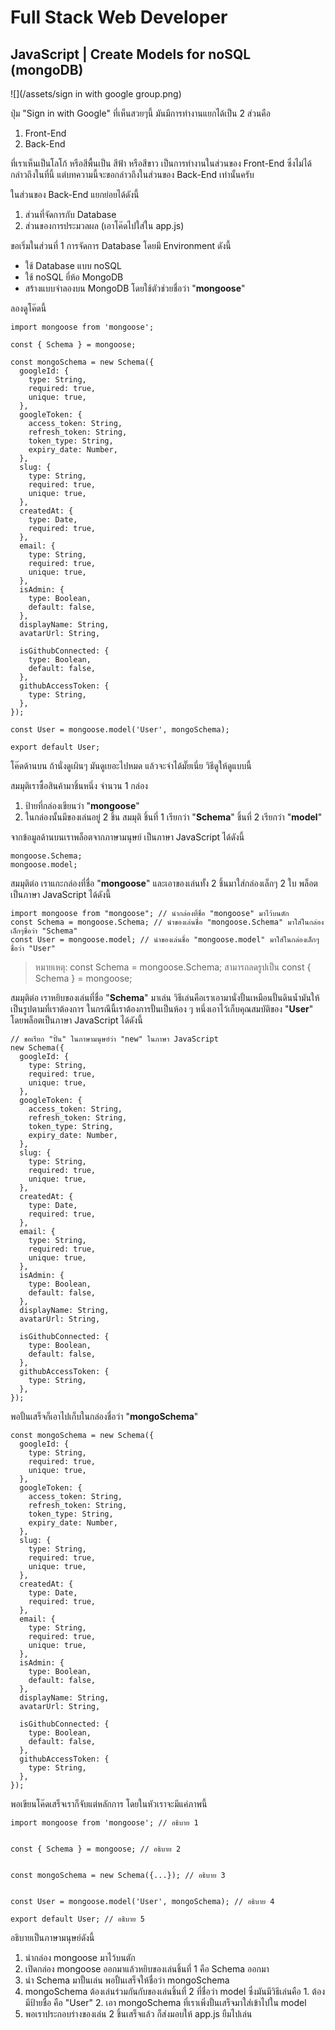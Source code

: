 #### 

# Full Stack Web Developer

## JavaScript \| Create Models for noSQL \(mongoDB\)

![](/assets/sign in with google group.png)

ปุ่ม "Sign in with Google" ที่เห็นสวยๆนี้ มันมีการทำงานแยกได้เป็น 2 ส่วนคือ

1. Front-End
2. Back-End

ที่เราเห็นเป็นโลโก้ หรือสีพื้นเป็น สีฟ้า หรือสีขาว เป็นการทำงานในส่วนของ Front-End ซึ่งไม่ได้กล่าวถึงในที่นี้ แต่บทความนี้จะขอกล่าวถึงในส่วนของ Back-End เท่านั้นครับ

ในส่วนของ Back-End แยกย่อยได้ดังนี้

1. ส่วนที่จัดการกับ Database
2. ส่วนของการประมวลผล \(เอาโค๊ดไปใส่ใน app.js\)

ขอเริ่มในส่วนที่ 1 การจัดการ Database โดยมี Environment ดังนี้

* ใช้ Database แบบ noSQL
* ใช้ noSQL ยี่ห้อ MongoDB
* สร้างแบบจำลองบน MongoDB โดยใช้ตัวช่วยชื่อว่า "**mongoose**"

ลองดูโค๊ดนี้

```
import mongoose from 'mongoose';

const { Schema } = mongoose;

const mongoSchema = new Schema({
  googleId: {
    type: String,
    required: true,
    unique: true,
  },
  googleToken: {
    access_token: String,
    refresh_token: String,
    token_type: String,
    expiry_date: Number,
  },
  slug: {
    type: String,
    required: true,
    unique: true,
  },
  createdAt: {
    type: Date,
    required: true,
  },
  email: {
    type: String,
    required: true,
    unique: true,
  },
  isAdmin: {
    type: Boolean,
    default: false,
  },
  displayName: String,
  avatarUrl: String,

  isGithubConnected: {
    type: Boolean,
    default: false,
  },
  githubAccessToken: {
    type: String,
  },
});

const User = mongoose.model('User', mongoSchema);

export default User;
```

โค๊ดด้านบน ถ้านั่งดูเผินๆ มันดูเยอะไปหมด แล้วจะจำได้มั๊ยเนี่ย วิธีดูให้ดูแบบนี้

สมมุติเราซื้อสินค้ามาชิ้นหนึ่ง จำนวน 1 กล่อง

1. ป้ายที่กล่องเขียนว่า "**mongoose**"
2. ในกล่องนั้นมีของเล่นอยู่ 2 ชิ้น สมมุติ ชิ้นที่ 1 เรียกว่า "**Schema**" ชิ้นที่ 2 เรียกว่า "**model**"

จากข้อมูลด้านบนเราพล็อตจากภาษามนุษย์ เป็นภาษา JavaScript ได้ดังนี้

```
mongoose.Schema;
mongoose.model;
```

สมมุติต่อ เราแกะกล่องที่ชื่อ "**mongoose**" และเอาของเล่นทั้ง 2 ชิ้นมาใส่กล่องเล็กๆ 2 ใบ พล็อตเป็นภาษา JavaScript ได้ดังนี้

```
import mongoose from "mongoose"; // นำกล่องที่ชื่อ "mongoose" มาไว้บนตัก
const Schema = mongoose.Schema; // นำของเล่นชื่อ "mongoose.Schema" มาใส่ในกล่องเล็กๆชื่อว่า "Schema"
const User = mongoose.model; // นำของเล่นชื่อ "mongoose.model" มาใส่ในกล่องเล็กๆชื่อว่า "User"
```

> หมายเหตุ: const Schema = mongoose.Schema; สามารถลดรูปเป็น const { Schema } = mongoose;

สมมุติต่อ เราหยิบของเล่นที่ชื่อ "**Schema**" มาเล่น วิธีเล่นคือเราเอามานั่งปั้นเหมือนปั้นดินน้ำมันให้เป็นรูปตามที่เราต้องการ ในกรณีนี้เราต้องการปั้นเป็นห้อง ๆ หนึ่งเอาไว้เก็บคุณสมบัติของ "**User**" โดยพล็อตเป็นภาษา JavaScript ได้ดังนี้

```
// ขอเรียก "ปั้น" ในภาษามนุษย์ว่า "new" ในภาษา JavaScript
new Schema({
  googleId: {
    type: String,
    required: true,
    unique: true,
  },
  googleToken: {
    access_token: String,
    refresh_token: String,
    token_type: String,
    expiry_date: Number,
  },
  slug: {
    type: String,
    required: true,
    unique: true,
  },
  createdAt: {
    type: Date,
    required: true,
  },
  email: {
    type: String,
    required: true,
    unique: true,
  },
  isAdmin: {
    type: Boolean,
    default: false,
  },
  displayName: String,
  avatarUrl: String,

  isGithubConnected: {
    type: Boolean,
    default: false,
  },
  githubAccessToken: {
    type: String,
  },
});
```

พอปั้นเสร็จก็เอาไปเก็บในกล่องชื่อว่า "**mongoSchema**"

```
const mongoSchema = new Schema({
  googleId: {
    type: String,
    required: true,
    unique: true,
  },
  googleToken: {
    access_token: String,
    refresh_token: String,
    token_type: String,
    expiry_date: Number,
  },
  slug: {
    type: String,
    required: true,
    unique: true,
  },
  createdAt: {
    type: Date,
    required: true,
  },
  email: {
    type: String,
    required: true,
    unique: true,
  },
  isAdmin: {
    type: Boolean,
    default: false,
  },
  displayName: String,
  avatarUrl: String,

  isGithubConnected: {
    type: Boolean,
    default: false,
  },
  githubAccessToken: {
    type: String,
  },
});
```

พอเขียนโค๊ดเสร็จเราก็จับแต่หลักการ โดยในหัวเราจะมีแค่ภาพนี้

```
import mongoose from 'mongoose'; // อธิบาย 1


const { Schema } = mongoose; // อธิบาย 2


const mongoSchema = new Schema({...}); // อธิบาย 3


const User = mongoose.model('User', mongoSchema); // อธิบาย 4

export default User; // อธิบาย 5
```

อธิบายเป็นภาษามนุษย์ดังนี้

1. นำกล่อง mongoose มาไว้บนตัก
2. เปิดกล่อง mongoose ออกมาแล้วหยิบของเล่นชิ้นที่ 1 คือ Schema ออกมา
3. นำ Schema มาปั้นเล่น พอปั้นเสร็จให้ชื่อว่า mongoSchema
4. mongoSchema ต้องเล่นร่วมกันกับของเล่นชิ้นที่ 2 ที่ชื่อว่า model ซึ่งมันมีวิธีเล่นคือ 1. ต้องมีป้ายชื่อ คือ "User" 2. เอา mongoSchema ที่เราเพิ่งปั้นเสร็จมาใส่เข้าไปใน model
5. พอเราประกอบร่างของเล่น 2 ชิ้นเสร็จแล้ว ก็ส่งมอบให้ app.js ยืมไปเล่น



